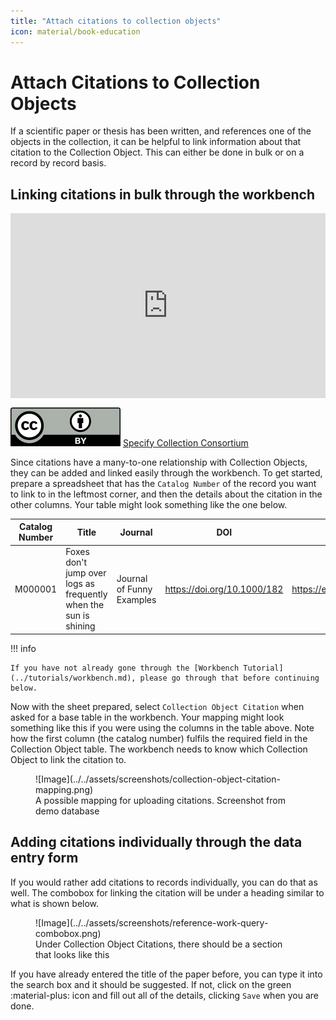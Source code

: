 ```yaml
---
title: "Attach citations to collection objects"
icon: material/book-education
---
```


# Attach Citations to Collection Objects

If a scientific paper or thesis has been written, and references one of the objects in the collection, it can be helpful to link information about that citation to the Collection Object. This can either be done in bulk or on a record by record basis.

## Linking citations in bulk through the workbench

<div style="padding:58.8% 0 0 0;position:relative;"><iframe src="https://player.vimeo.com/video/668792569?badge=0&amp;autopause=0&amp;player_id=0&amp;app_id=58479" frameborder="0" allow="autoplay; fullscreen; picture-in-picture; clipboard-write" style="position:absolute;top:0;left:0;width:100%;height:100%;" title="Collection Object Citations"></iframe></div><script src="https://player.vimeo.com/api/player.js"></script>

![cc-by-icon](../../assets/cc-by-icon.svg) [Specify Collection Consortium](https://specifysoftware.org)

Since citations have a many-to-one relationship with Collection Objects, they can be added and linked easily through the workbench. To get started, prepare a spreadsheet that has the `Catalog Number` of the record you want to link to in the leftmost corner, and then the details about the citation in the other columns. Your table might look something like the one below.

| Catalog Number | Title | Journal | DOI | URL |
| -------------- | ----- | ------- | --- | --- |
| M000001 | Foxes don't jump over logs as frequently when the sun is shining | Journal of Funny Examples | https://doi.org/10.1000/182 | https://example.com |

!!! info 

    If you have not already gone through the [Workbench Tutorial](../tutorials/workbench.md), please go through that before continuing below. 

Now with the sheet prepared, select `Collection Object Citation` when asked for a base table in the workbench. Your mapping might look something like this if you were using the columns in the table above. Note how the first column (the catalog number) fulfils the required field in the Collection Object table. The workbench needs to know which Collection Object to link the citation to.

<figure markdown>
  ![Image](../../assets/screenshots/collection-object-citation-mapping.png)
  <figcaption>A possible mapping for uploading citations. Screenshot from demo database</figcaption>
</figure>

## Adding citations individually through the data entry form

If you would rather add citations to records individually, you can do that as well. The combobox for linking the citation will be under a heading similar to what is shown below.

<figure markdown>
  ![Image](../../assets/screenshots/reference-work-query-combobox.png)
  <figcaption>Under Collection Object Citations, there should be a section that looks like this</figcaption>
</figure>

If you have already entered the title of the paper before, you can type it into the search box and it should be suggested. If not, click on the green :material-plus: icon and fill out all of the details, clicking `Save` when you are done.